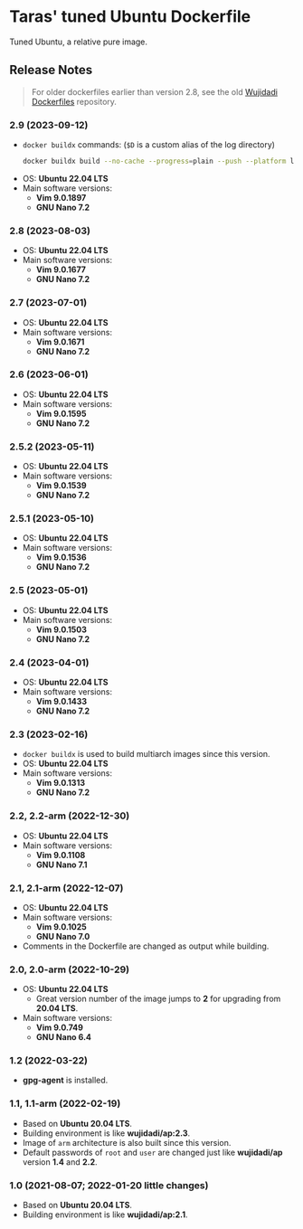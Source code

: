 # Taras' tuned Ubuntu Dockerfile

Tuned Ubuntu, a relative pure image.

## Release Notes

> For older dockerfiles earlier than version 2.8, see the old [Wujidadi Dockerfiles](https://github.com/Wujidadi/Dockerfiles) repository.

### 2.9 (2023-09-12)

* `docker buildx` commands: (`$D` is a custom alias of the log directory)
  ```sh
  docker buildx build --no-cache --progress=plain --push --platform linux/amd64,linux/arm64 --rm -t wujidadi/ubuntu-tuned:2.9 -t wujidadi/ubuntu-tuned:latest . 2>&1 | tee $D/docker-build-ut.log
  ```
* OS: **Ubuntu 22.04 LTS**
* Main software versions:
  * **Vim 9.0.1897**
  * **GNU Nano 7.2**

### 2.8 (2023-08-03)

* OS: **Ubuntu 22.04 LTS**
* Main software versions:
  * **Vim 9.0.1677**
  * **GNU Nano 7.2**

### 2.7 (2023-07-01)

* OS: **Ubuntu 22.04 LTS**
* Main software versions:
  * **Vim 9.0.1671**
  * **GNU Nano 7.2**

### 2.6 (2023-06-01)

* OS: **Ubuntu 22.04 LTS**
* Main software versions:
  * **Vim 9.0.1595**
  * **GNU Nano 7.2**

### 2.5.2 (2023-05-11)

* OS: **Ubuntu 22.04 LTS**
* Main software versions:
  * **Vim 9.0.1539**
  * **GNU Nano 7.2**

### 2.5.1 (2023-05-10)

* OS: **Ubuntu 22.04 LTS**
* Main software versions:
  * **Vim 9.0.1536**
  * **GNU Nano 7.2**

### 2.5 (2023-05-01)

* OS: **Ubuntu 22.04 LTS**
* Main software versions:
  * **Vim 9.0.1503**
  * **GNU Nano 7.2**

### 2.4 (2023-04-01)

* OS: **Ubuntu 22.04 LTS**
* Main software versions:
  * **Vim 9.0.1433**
  * **GNU Nano 7.2**

### 2.3 (2023-02-16)

* `docker buildx` is used to build multiarch images since this version.
* OS: **Ubuntu 22.04 LTS**
* Main software versions:
  * **Vim 9.0.1313**
  * **GNU Nano 7.2**

### 2.2, 2.2-arm (2022-12-30)

* OS: **Ubuntu 22.04 LTS**
* Main software versions:
  * **Vim 9.0.1108**
  * **GNU Nano 7.1**

### 2.1, 2.1-arm (2022-12-07)

* OS: **Ubuntu 22.04 LTS**
* Main software versions:
  * **Vim 9.0.1025**
  * **GNU Nano 7.0**
* Comments in the Dockerfile are changed as output while building.

### 2.0, 2.0-arm (2022-10-29)

* OS: **Ubuntu 22.04 LTS**
  * Great version number of the image jumps to **2** for upgrading from **20.04 LTS**.
* Main software versions:
  * **Vim 9.0.749**
  * **GNU Nano 6.4**

### 1.2 (2022-03-22)

* **gpg-agent** is installed.

### 1.1, 1.1-arm (2022-02-19)

* Based on **Ubuntu 20.04 LTS**.
* Building environment is like **wujidadi/ap:2.3**.
* Image of `arm` architecture is also built since this version.
* Default passwords of `root` and `user` are changed just like **wujidadi/ap** version **1.4** and **2.2**.

### 1.0 (2021-08-07; 2022-01-20 little changes)

* Based on **Ubuntu 20.04 LTS**.
* Building environment is like **wujidadi/ap:2.1**.
